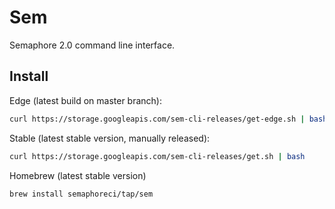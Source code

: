 # Sem

Semaphore 2.0 command line interface.

## Install

Edge (latest build on master branch):

``` bash
curl https://storage.googleapis.com/sem-cli-releases/get-edge.sh | bash
```

Stable (latest stable version, manually released):

``` bash
curl https://storage.googleapis.com/sem-cli-releases/get.sh | bash
```

Homebrew (latest stable version)

```bash
brew install semaphoreci/tap/sem
```

